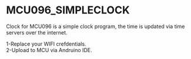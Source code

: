 # MCU096_SIMPLECLOCK
Clock for MCU096 is a simple clock program, the time is updated via time servers over the internet.

1-Replace your WIFI crefdentials. <BR>
2-Upload to MCU via Andruino IDE.
